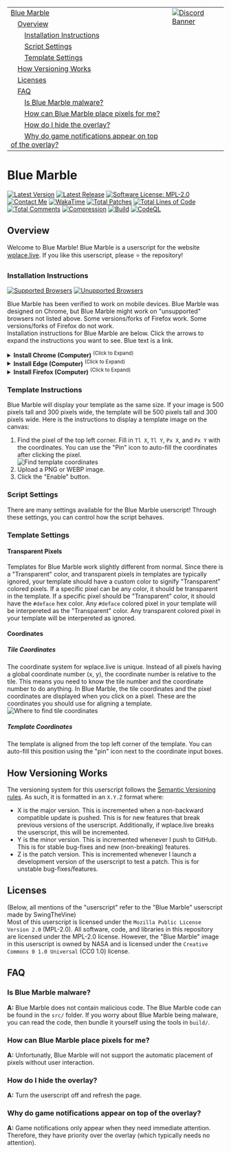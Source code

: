 <table>
  <tr>
    <td><a href="#blue-marble">Blue Marble</a></td>
    <td valign="top" rowspan="99"><a href="https://discord.gg/tpeBPy46hf"><img alt="Discord Banner" src="https://discord.com/api/guilds/796124137042608188/widget.png?style=banner4"></a></td>
  </tr>
  <tr>
    <td>&emsp;<a href="#overview">Overview</a></td>
  </tr>
  <tr>
    <td>&emsp;&emsp;<a href="#installation-instructions">Installation Instructions</a></td>
  </tr>
  <tr>
    <td>&emsp;&emsp;<a href="#script-settings">Script Settings</a></td>
  </tr>
  <tr>
    <td>&emsp;&emsp;<a href="#template-settings">Template Settings</a></td>
  </tr>
  <tr>
    <td>&emsp;<a href="#how-versioning-works">How Versioning Works</a></td>
  </tr>
  <tr>
    <td>&emsp;<a href="#licenses">Licenses</a></td>
  </tr>
  <tr>
    <td>&emsp;<a href="#faq">FAQ</a></td>
  </tr>
  <tr>
    <td>&emsp;&emsp;<a href="#is-blue-marble-malware">Is Blue Marble malware?</a></td>
  </tr>
  <tr>
    <td>&emsp;&emsp;<a href="#how-can-blue-marble-place-pixels-for-me">How can Blue Marble place pixels for me?</a></td>
  </tr>
  <tr>
    <td>&emsp;&emsp;<a href="#how-do-i-hide-the-overlay">How do I hide the overlay?</a></td>
  </tr>
  <tr>
    <td>&emsp;&emsp;<a href="#why-do-game-notifications-appear-on-top-of-the-overlay">Why do game notifications appear on top of the overlay?</a></td>
  </tr>
</table>

<h1>Blue Marble</h1>
<a href="" target="_blank" rel="noopener noreferrer"><img alt="Latest Version" src="https://img.shields.io/badge/Latest_Version-0.70.0-lightblue?style=flat"></a>
<a href="https://github.com/SwingTheVine/Wplace-BlueMarble/releases" target="_blank" rel="noopener noreferrer"><img alt="Latest Release" src="https://img.shields.io/github/v/release/SwingTheVine/Wplace-BlueMarble?sort=semver&style=flat&label=Latest%20Release&color=blue"></a>
<a href="https://github.com/SwingTheVine/Wplace-BlueMarble/blob/main/LICENSE.txt" target="_blank" rel="noopener noreferrer"><img alt="Software License: MPL-2.0" src="https://img.shields.io/badge/Software_License-MPL--2.0-slateblue?style=flat"></a>
<a href="https://discord.gg/tpeBPy46hf" target="_blank" rel="noopener noreferrer"><img alt="Contact Me" src="https://img.shields.io/badge/Contact_Me-gray?style=flat&logo=Discord&logoColor=white&logoSize=auto&labelColor=cornflowerblue"></a>
<a href="" target="_blank" rel="noopener noreferrer"><img alt="WakaTime" src="https://img.shields.io/badge/Coding_Time-87hrs_0mins-blue?style=flat&logo=wakatime&logoColor=black&logoSize=auto&labelColor=white"></a>
<a href="" target="_blank" rel="noopener noreferrer"><img alt="Total Patches" src="https://img.shields.io/badge/Total_Patches-455-black?style=flat"></a>
<a href="" target="_blank" rel="noopener noreferrer"><img alt="Total Lines of Code" src="https://tokei.rs/b1/github/SwingTheVine/Wplace-BlueMarble?category=code"></a>
<a href="" target="_blank" rel="noopener noreferrer"><img alt="Total Comments" src="https://tokei.rs/b1/github/SwingTheVine/Wplace-BlueMarble?category=comments"></a>
<a href="" target="_blank" rel="noopener noreferrer"><img alt="Compression" src="https://img.shields.io/badge/Compression-73.11%25-blue"></a>
<a href="" target="_blank" rel="noopener noreferrer"><img alt="Build" src="https://github.com/SwingTheVine/Wplace-BlueMarble/actions/workflows/build.yml/badge.svg"></a>
<a href="" target="_blank" rel="noopener noreferrer"><img alt="CodeQL" src="https://github.com/SwingTheVine/Wplace-BlueMarble/actions/workflows/github-code-scanning/codeql/badge.svg"></a>

<h2>Overview</h2>
<p>
  Welcome to Blue Marble! Blue Marble is a userscript for the website <a href="https://wplace.live/" target="_blank" rel="noopener noreferrer">wplace.live</a>. If you like this userscript, please ⭐ the repository!

  <h3>Installation Instructions</h3>
  <a href="" target="_blank" rel="noopener noreferrer"><img alt="Supported Browsers" src="https://img.shields.io/badge/Supported%20Browsers-Chrome%20%7C%20Firefox%2A%20%7C%20Safari%20%7C%20Edge%20%7C%20Brave-orange?style=flat"></a>
  <a href="" target="_blank" rel="noopener noreferrer"><img alt="Unupported Browsers" src="https://img.shields.io/badge/Unsupported%20Browsers-Firefox%2A%20%7C%20Kiwi%20%7C%20Vivaldi-red?style=flat"></a>
  <p>
    Blue Marble has been verified to work on mobile devices. Blue Marble was designed on Chrome, but Blue Marble might work on "unsupported" browsers not listed above. Some versions/forks of Firefox work. Some versions/forks of Firefox do not work.
    <br>
    Installation instructions for Blue Marble are below. Click the arrows to expand the instructions you want to see. Blue text is a link.
    <details>
      <summary>
        <b>Install Chrome (Computer)</b> <sup>(Click to Expand)</sup>
      </summary>
      <ol>
        <li>Install the <a href="https://chromewebstore.google.com/detail/tampermonkey/dhdgffkkebhmkfjojejmpbldmpobfkfo" target="_blank" rel="noopener noreferrer">TamperMonkey</a> plugin for Chrome.
        <br>
        <img alt="Click the 'Add extention' button" src="https://github.com/SwingTheVine/Wplace-BlueMarble/blob/main/docs/assets/ComputerChromeInstall1.png"></li>
        <li>Right-click the extention.
        <br>
        <img alt="Enter the 'Manage Extention' menu" src="https://github.com/SwingTheVine/Wplace-BlueMarble/blob/main/docs/assets/ComputerChromeInstall2.png"></li>
        <li>Left-click "Manage Extension."</li>
        <li>Enable "Developer Mode."
        <br>
        <img alt="Enable 'Developer Mode' and 'Allow user scripts'" src="https://github.com/SwingTheVine/Wplace-BlueMarble/blob/main/docs/assets/ComputerChromeInstall3.png"></li>
        <li>Enable "Allow user scripts."</li>
        <li>Download the <a href="https://github.com/SwingTheVine/Wplace-BlueMarble/releases" target="_blank" rel="noopener noreferrer">BlueMarble.user.js</a> file in the "assets" of the latest release.</li>
        <li>Open the TamperMonkey Dashboard.
        <br>
        <img alt="Enter the TamperMonkey 'Dashboard'" src="https://github.com/SwingTheVine/Wplace-BlueMarble/blob/main/docs/assets/ComputerChromeInstall4.png"></li>
        <li>Drag the <code>BlueMarble.user.js</code> file inside the dashboard of TamperMonkey.
        <br>
        <img alt="Drag the userscript into the dashboard" src="https://github.com/SwingTheVine/Wplace-BlueMarble/blob/main/docs/assets/ComputerChromeInstall5.png"></li>
        <li>Click the "Install" button to install Blue Marble.
        <br>
        <img alt="Click the 'Install' button" src="https://github.com/SwingTheVine/Wplace-BlueMarble/blob/main/docs/assets/ComputerChromeInstall6.png"></li>
        <li>Enable Blue Marble inside the TamperMonkey dashboard.
        <br>
        <img alt="Enable Blue Marble" src="https://github.com/SwingTheVine/Wplace-BlueMarble/blob/main/docs/assets/ComputerChromeInstall7.png"></li>
        <li>Refresh the <a href="https://wplace.live/" target="_blank" rel="noopener noreferrer">wplace.live</a> webpage.</li>
      </ol>
    </details>
    <details>
      <summary>
        <b>Install Edge (Computer)</b> <sup>(Click to Expand)</sup>
      </summary>
      <ol>
        <li>Install the <a href="https://microsoftedge.microsoft.com/addons/detail/iikmkjmpaadaobahmlepeloendndfphd" target="_blank" rel="noopener noreferrer">TamperMonkey</a> plugin for Microsoft Edge.
        <br>
        <img alt="Click the 'Get' button" src="https://github.com/SwingTheVine/Wplace-BlueMarble/blob/main/docs/assets/ComputerEdgeInstall1.png"></li>
        <li>Right-click the extention.
        <br>
        <img alt="Enter the 'Manage Extention' menu" src="https://github.com/SwingTheVine/Wplace-BlueMarble/blob/main/docs/assets/ComputerEdgeInstall2.png"></li>
        <li>Left-click "Manage Extension."</li>
        <li>Enable "Developer Mode."
        <br>
        <img alt="Enable 'Developer Mode'" src="https://github.com/SwingTheVine/Wplace-BlueMarble/blob/main/docs/assets/ComputerEdgeInstall3.png"></li>
        <li>Download the <a href="https://github.com/SwingTheVine/Wplace-BlueMarble/releases" target="_blank" rel="noopener noreferrer">BlueMarble.user.js</a> file in the "assets" of the latest release.</li>
        <li>Open the TamperMonkey Dashboard.
        <br>
        <img alt="Enter the TamperMonkey 'Dashboard'" src="https://github.com/SwingTheVine/Wplace-BlueMarble/blob/main/docs/assets/ComputerEdgeInstall4.png"></li>
        <li>Drag the <code>BlueMarble.user.js</code> file inside the dashboard of TamperMonkey.
        <br>
        <img alt="Drag the userscript into the dashboard" src="https://github.com/SwingTheVine/Wplace-BlueMarble/blob/main/docs/assets/ComputerEdgeInstall5.png"></li>
        <li>Click the "Install" button to install Blue Marble.
        <br>
        <img alt="Click the 'Install' button" src="https://github.com/SwingTheVine/Wplace-BlueMarble/blob/main/docs/assets/ComputerChromeInstall6.png"></li>
        <li>Enable Blue Marble inside the TamperMonkey dashboard.
        <br>
        <img alt="Enable Blue Marble" src="https://github.com/SwingTheVine/Wplace-BlueMarble/blob/main/docs/assets/ComputerChromeInstall7.png"></li>
        <li>Refresh the <a href="https://wplace.live/" target="_blank" rel="noopener noreferrer">wplace.live</a> webpage.</li>
      </ol>
    </details>
    <details>
      <summary>
        <b>Install Firefox (Computer)</b> <sup>(Click to Expand)</sup>
      </summary>
      <ol>
        <li>Install the <a href="https://addons.mozilla.org/en-US/firefox/addon/tampermonkey/" target="_blank" rel="noopener noreferrer">TamperMonkey</a> plugin for Firefox.
        <br>
        <img alt="Click the 'Add to Firefox' button" src="https://github.com/SwingTheVine/Wplace-BlueMarble/blob/main/docs/assets/ComputerFirefoxInstall1.png"></li>
        <li>Download the <a href="https://github.com/SwingTheVine/Wplace-BlueMarble/releases" target="_blank" rel="noopener noreferrer">BlueMarble.user.js</a> file in the "assets" of the latest release.</li>
        <li>Open the TamperMonkey Dashboard.
        <br>
        <img alt="Enter the TamperMonkey 'Dashboard'" src="https://github.com/SwingTheVine/Wplace-BlueMarble/blob/main/docs/assets/ComputerFirefoxInstall2.png"></li>
        <li>Drag the <code>BlueMarble.user.js</code> file inside the dashboard of TamperMonkey.
        <br>
        <img alt="Drag the userscript into the dashboard" src="https://github.com/SwingTheVine/Wplace-BlueMarble/blob/main/docs/assets/ComputerFirefoxInstall3.png"></li>
        <li>Click the "Install" button to install Blue Marble.
        <br>
        <img alt="Click the 'Install' button" src="https://github.com/SwingTheVine/Wplace-BlueMarble/blob/main/docs/assets/ComputerChromeInstall6.png"></li>
        <li>Enable Blue Marble inside the TamperMonkey dashboard.
        <br>
        <img alt="Enable Blue Marble" src="https://github.com/SwingTheVine/Wplace-BlueMarble/blob/main/docs/assets/ComputerChromeInstall7.png"></li>
        <li>Refresh the <a href="https://wplace.live/" target="_blank" rel="noopener noreferrer">wplace.live</a> webpage.</li>
      </ol>
    </details>
  </p>

  <h3>Template Instructions</h3>
  <p>
    Blue Marble will display your template as the same size. If your image is 500 pixels tall and 300 pixels wide, the template will be 500 pixels tall and 300 pixels wide. Here is the instructions to display a template image on the canvas:
    <ol>
      <li>Find the pixel of the top left corner. Fill in <code>Tl X</code>, <code>Tl Y</code>, <code>Px X</code>, and <code>Px Y</code> with the coordinates. You can use the "Pin" icon to auto-fill the coordinates after clicking the pixel.
      <br>
      <img alt="Find template coordinates" src="https://github.com/SwingTheVine/Wplace-BlueMarble/blob/main/docs/assets/TemplateCoordinates1.png"></li>
      <li>Upload a PNG or WEBP image.</li>
      <li>Click the "Enable" button.</li>
    </ol>
  </p>

  <h3>Script Settings</h3>
  <p>
    There are many settings available for the Blue Marble userscript! Through these settings, you can control how the script behaves.
    <!--
    <h4>Stealth Mode</h4>
    <a href="" target="_blank"><img alt="Default: Enabled" src="https://img.shields.io/badge/Default-Enabled-lightgreen?style=flat"></a>
    <p>
      Stealth Mode, when enabled, requires the game to make a request to the server instead of Blue Marble making its own requests. However, this means Blue Marble will wait indefinitely until the request is made. <b>This should be used with Possessed Mode</b> so Blue Marble can "suggest" the game make certain requests instead of waiting for the requests to naturally occur.
    </p>
    <h4>Possessed Mode</h4>
    <a href="" target="_blank"><img alt="Default: Enabled" src="https://img.shields.io/badge/Default-Enabled-lightgreen?style=flat"></a>
    <p>
      In Possessed Mode, Blue Marble will prioritize controling the game over directly interacting with the server. For example, assume a situation where Blue Marble is trying to place a pixel. However, the tile is not loaded. Typically, Blue Marble would make a request to the server to fetch the tile. When <b>Possessed Mode</b> is enabled, Blue Marble will teleport the game to the tile, which causes the game to fetch the tile. The difference lies in <i>who</i> sends the request to the server. When <b>Stealth Mode</b> and <b>Possessed Mode</b> are both enabled, it is harder to detect the userscript since most actions are made through the game, not the userscript.
    </p>
    -->
  </p>

  <h3>Template Settings</h3>
  <p>
    <h4>Transparent Pixels</h4>
    <p>
      Templates for Blue Marble work slightly different from normal. Since there is a "Transparent" color, and transparent pixels in templates are typically ignored, your template should have a custom color to signify "Transparent" colored pixels. If a specific pixel can be any color, it should be transparent in the template. If a specific pixel should be "Transparent" color, it should have the <code>#deface</code> hex color. Any <code>#deface</code> colored pixel in your template will be interpereted as the "Transparent" color. Any transparent colored pixel in your template will be interpereted as ignored.
    </p>
    <h4>Coordinates</h4>
    <p>
      <h5>Tile Coordinates</h5>
      <p>
        The coordinate system for wplace.live is unique. Instead of all pixels having a global coordinate number (x, y), the coordinate number is relative to the tile. This means you need to know the tile number and the coordinate number to do anything. In Blue Marble, the tile coordinates and the pixel coordinates are displayed when you click on a pixel. These are the coordinates you should use for aligning a template.
        <br>
        <img alt="Where to find tile coordinates" src="https://github.com/SwingTheVine/Wplace-BlueMarble/blob/main/docs/assets/TemplateCoordinatesDisplay.png">
      </p>
      <h5>Template Coordinates</h5>
      <p>
        The template is aligned from the top left corner of the template. You can auto-fill this position using the "pin" icon next to the coordinate input boxes.
      </p>
    </p>
  </p>
</p>

<h2>How Versioning Works</h2>
<p>
  The versioning system for this userscript follows the <a href="https://semver.org/" target="_blank" rel="noopener noreferrer">Semantic Versioning rules</a>. As such, it is formatted in an <code>X.Y.Z</code> format where:
  <ul>
    <li>X is the major version. This is incremented when a non-backward compatible update is pushed. This is for new features that break previous versions of the userscript. Additionally, if wplace.live breaks the userscript, this will be incremented.</li>
    <li>Y is the minor version. This is incremented whenever I push to GitHub. This is for stable bug-fixes and new (non-breaking) features.</li>
    <li>Z is the patch version. This is incremented whenever I launch a development version of the userscript to test a patch. This is for unstable bug-fixes/features.</li>
  </ul>
</p>

<h2>Licenses</h2>
<p>
  (Below, all mentions of the "userscript" refer to the "Blue Marble" userscript made by SwingTheVine) <br>
  Most of this userscript is licensed under the <code>Mozilla Public License Version 2.0</code> (MPL-2.0). All software, code, and libraries in this repository are licensed under the MPL-2.0 license. However, the "Blue Marble" image in this userscript is owned by NASA and is licensed under the <code>Creative Commons 0 1.0 Universal</code> (CC0 1.0) license.
</p>

<h2>FAQ</h2>
<p>
  <h3>Is Blue Marble malware?</h3>
  <p><b>A:</b> Blue Marble does not contain malicious code. The Blue Marble code can be found in the <code>src/</code> folder. If you worry about Blue Marble being malware, you can read the code, then bundle it yourself using the tools in <code>build/</code>.

  <h3>How can Blue Marble place pixels for me?</h3>
  <p><b>A:</b> Unfortunatly, Blue Marble will not support the automatic placement of pixels without user interaction.

  <h3>How do I hide the overlay?</h3>
  <p><b>A:</b> Turn the userscript off and refresh the page.</p>

  <h3>Why do game notifications appear on top of the overlay?</h3>
  <p><b>A:</b> Game notifications only appear when they need immediate attention. Therefore, they have priority over the overlay (which typically needs no attention).</p>
</p>
